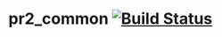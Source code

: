 pr2_common [![Build Status](https://travis-ci.com/PR2/pr2_common.svg?branch=kinetic-devel)](https://travis-ci.com/PR2/pr2_common)
=================================================================================================================================
